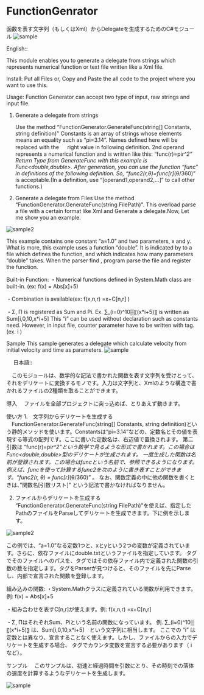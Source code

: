 # FunctionGenrator
函数を表す文字列（もしくはXml）からDelegateを生成するためのC#モジュール
![sample](https://user-images.githubusercontent.com/46702789/51844951-dbe83300-2359-11e9-8811-5c27601b1d80.PNG)


English::

This module enables you to generate a delegate from strings which represents numerical function or text file written like a Xml file. 

Install:
 Put all Files or, Copy and Paste the all code to the project where you want to use this.

Usage:
 Function Generator can accept two type of input, raw strings and input file.

1. Generate a delegate from strings

      Use the method “FunctionGenerator.GenerateFunc(string[] Constants, string definition)"
   Constants is an array of strings whose elements means an equality such as “pi=3.14”. Names defined here will be replaced with the 　
   right value in following definition.
     2nd operand represents a numerical function and is written like this: “func(r)=pi*r^2”
   Return Type from GenerateFunc with this example is Func<double,double>.
     After generation, you can use the function “func” in definitions of the following definition. So,
   “func2(r,θ)=func[r]*(θ/360)” is acceptable.(In a definition, use “[operand1,operand2,…]” to call other functions.)

2. Generate a delegate from Files
    Use the method “FunctionGenerator.GenerateFunc(string FilePath)". This overload parse a file with a certain format like Xml and Generate a delegate.Now, Let me show you an example.

![sample2](https://user-images.githubusercontent.com/46702789/51845302-a728ab80-235a-11e9-84ab-f19600a41808.PNG)

 This example contains one constant “a=1.0” and two parameters, x and y. What is more, this example uses a function “double”. It is indicated by <path> to a file which defines the function, and <Type> which indicates how many parameters “double” takes. When the parser find <dependence>, program parse the file and register the function.
 

Built-in Function:
  ・Numerical functions defined in System.Math class are built-in. (ex: f(x) = Abs[x]+5)
  
  ・Combination is available(ex: f(x,n,r) =x+C[n,r] )
 
 ・Σ, Π is registered as Sum and Pi.
     Ex. ∑_(i=0)^10▒〖(x\*i+5)〗 is written as Sum[i,0,10,x\*i+5]
  This “i” can be used without declaration such as constants need. However, in input file, counter parameter have to be written with <counter> tag. (ex. <counter> i </counter>)

Sample
This sample generates a delegate which calculate velocity from initial velocity and time as parameters.
![sample](https://user-images.githubusercontent.com/46702789/51844951-dbe83300-2359-11e9-8811-5c27601b1d80.PNG)
 

 
日本語::

　このモジュールは、数学的な記法で書かれた関数を表す文字列を受けとって、それをデリケートに変換するモノです。入力は文字列と、Xmlのような構造で書かれるファイルの2種類を取ることができます。

導入
　ファイルを全部プロジェクトに突っ込めば、とりあえず動きます。

使い方
1.　文字列からデリケートを生成する
　FunctionGenerator.GenerateFunc(string[] Constants, string definition)という静的メソッドを使います。Constantsは“pi=3.14”などの、定数名とその値を表現する等式の配列です。ここに書いた定数名は、右辺値で置換されます。
   第二引数は “func(r)=pi*r^2”という数学で見るような形式で書かれます。この場合は
Func<double,double>型のデリケートが生成されます。
  一度生成した関数は名前が登録されます。この場合はfuncという名前で、参照できるようになります。例えば、funcを使って計算するfunc2を次のように書き表すことができます。“func2(r, θ) = func[r]*(θ/360)” 。
なお、関数定義の中に他の関数を書くときは、”関数名[引数リスト]” という記法で書かなければなりません。

2. ファイルからデリケートを生成する
   “FunctionGenerator.GenerateFunc(string FilePath)"を使えば、指定したPathのファイルをParseしてデリケートを生成できます。下に例を示します。
   
![sample2](https://user-images.githubusercontent.com/46702789/51845302-a728ab80-235a-11e9-84ab-f19600a41808.PNG)

 この例では、“a=1.0”なる定数1つと、xとyという2つの変数が定義されています。さらに、依存ファイルにdouble.txtというファイルを指定しています。<path> タグでそのファイルへのパスを、<Type>タグではその依存ファイル内で定義された関数の引数の数を指定します。<dependence>タグをParserが見つけると、そのファイルを先にParseし、内部で宣言された関数を登録します。

組み込みの関数:
  ・System.Mathクラスに定義されている関数が利用できます。例: f(x) = Abs[x]+5
  
  ・組み合わせを表すC[n,r]が使えます。例: f(x,n,r) =x+C[n,r] 
  
  ・Σ, ΠはそれぞれSum、Piという名前の関数になっています。
    例. ∑_(i=0)^10▒〖(x\*i+5)〗 は、Sum[i,0,10,x\*i+5]　という文字列に相当します。
  ここでの “i” は定数とは異なり、宣言することなく使えます。しかし、ファイルからの入力でデリケートを生成する場合、<counter> タグでカウンタ変数を宣言する必要があります（ <counter> i </counter>　など）。

サンプル
　このサンプルは、初速と経過時間を引数にとり、その時刻での落体の速度を計算するようなデリケートを生成します。
 
![sample](https://user-images.githubusercontent.com/46702789/51844951-dbe83300-2359-11e9-8811-5c27601b1d80.PNG)
 

